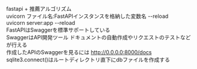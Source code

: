 fastapi + 推薦アルゴリズム<br>
uvicorn ファイル名:FastAPIインスタンスを格納した変数名 --reload<br>
uvicorn server:app --reload<br>
FastAPIはSwaggerを標準サポートしている<br>
SwaggerはAPI開発ツール ドキュメントの自動作成やリクエストのテストなどが行える<br>
作成したAPIのSwaggerを見るには http://0.0.0.0:8000/docs<br>
sqlite3.connect()はルートディレクトリ直下にdbファイルを作成する<br>
